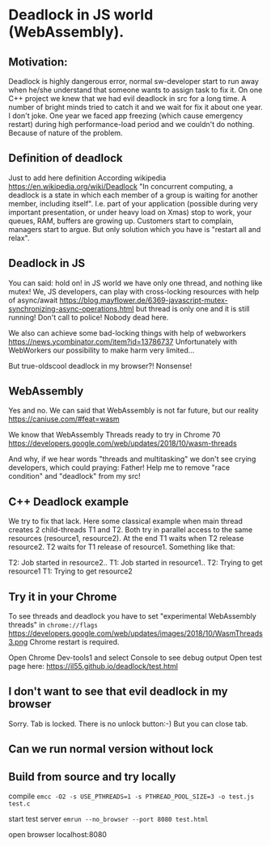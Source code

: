 # Deadlock in JS world (WebAssembly).

## Motivation:
Deadlock is highly dangerous error, normal sw-developer start to run away when he/she understand that someone wants to assign task to fix it.
On one C++ project we knew that we had evil deadlock in src for a long time. A number of bright minds tried to catch it and we wait for fix it about one year.
I don't joke. One year we faced app freezing (which cause emergency restart) during high performance-load period and we couldn't do nothing. Because of nature of the problem.

## Definition of deadlock
Just to add here definition
According wikipedia https://en.wikipedia.org/wiki/Deadlock
"In concurrent computing, a deadlock is a state in which each member of a group is waiting for another member, including itself".
I.e. part of your application (possible during very important presentation, or under heavy load on Xmas) stop to work, your queues, RAM, buffers are growing up.
Customers start to complain, managers start to argue. But only solution which you have is "restart all and relax".

## Deadlock in JS
You can said: hold on! in JS world we have only one thread, and nothing like mutex!
We, JS developers, can play with cross-locking resources with help of async/await https://blog.mayflower.de/6369-javascript-mutex-synchronizing-async-operations.html
but thread is only one and it is still running! Don't call to police! Nobody dead here.

We also can achieve some bad-locking things with help of webworkers https://news.ycombinator.com/item?id=13786737
Unfortunately with WebWorkers our possibility to make harm very limited...

But true-oldscool deadlock in my browser?! Nonsense!


## WebAssembly
Yes and no.
We can said that WebAssembly is not far future, but our reality https://caniuse.com/#feat=wasm

We know that WebAssembly Threads ready to try in Chrome 70
https://developers.google.com/web/updates/2018/10/wasm-threads

And why, if we hear words "threads and multitasking" we don't see crying developers, which could praying:
Father! Help me to remove "race condition" and "deadlock" from my src!

## C++ Deadlock example
We try to fix that lack.
Here some classical example when main thread creates 2 child-threads T1 and T2. Both try in parallel access to the same resources (resource1, resource2).
At the end T1 waits when T2 release resource2. T2 waits for T1 release of resource1. Something like that:

T2: Job started in resource2..
T1: Job started in resource1..
T2: Trying to get resource1
T1: Trying to get resource2

## Try it in your Chrome

To see threads and deadlock you have to set "experimental WebAssembly threads" in `chrome://flags`
https://developers.google.com/web/updates/images/2018/10/WasmThreads3.png
Chrome restart is required.

Open Chrome Dev-tools1 and select Console to see debug output
Open test page here:
https://il55.github.io/deadlock/test.html

## I don't want to see that evil deadlock in my browser
Sorry. Tab is locked. There is no unlock button:-)
But you can close tab.

## Can we run normal version without lock


## Build from source and try locally

compile
`emcc -O2 -s USE_PTHREADS=1 -s PTHREAD_POOL_SIZE=3 -o test.js test.c`

start test server
`emrun --no_browser --port 8080 test.html`

open browser
localhost:8080